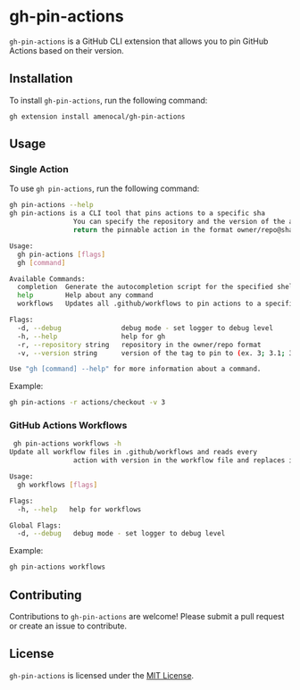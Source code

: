 # gh-pin-actions

`gh-pin-actions` is a GitHub CLI extension that allows you to pin GitHub Actions based on their version.

## Installation

To install `gh-pin-actions`, run the following command:

`gh extension install amenocal/gh-pin-actions`

## Usage

### Single Action

To use `gh pin-actions`, run the following command:

```sh
gh pin-actions --help
gh pin-actions is a CLI tool that pins actions to a specific sha
                You can specify the repository and the version of the action you want to pin to and it will 
                return the pinnable action in the format owner/repo@sha #version

Usage:
  gh pin-actions [flags]
  gh [command]

Available Commands:
  completion  Generate the autocompletion script for the specified shell
  help        Help about any command
  workflows   Updates all .github/workflows to pin actions to a specific sha

Flags:
  -d, --debug               debug mode - set logger to debug level
  -h, --help                help for gh
  -r, --repository string   repository in the owner/repo format
  -v, --version string      version of the tag to pin to (ex. 3; 3.1; 3.1.1) (default "latest")

Use "gh [command] --help" for more information about a command.
```

Example: 

```sh
gh pin-actions -r actions/checkout -v 3
```

### GitHub Actions Workflows

```sh
 gh pin-actions workflows -h
Update all workflow files in .github/workflows and reads every 
                action with version in the workflow file and replaces it with the sha of the specific version

Usage:
  gh workflows [flags]

Flags:
  -h, --help   help for workflows

Global Flags:
  -d, --debug   debug mode - set logger to debug level
```

Example:

```sh
gh pin-actions workflows
```

## Contributing

Contributions to `gh-pin-actions` are welcome! Please submit a pull request or create an issue to contribute.

## License

`gh-pin-actions` is licensed under the [MIT License](LICENSE).